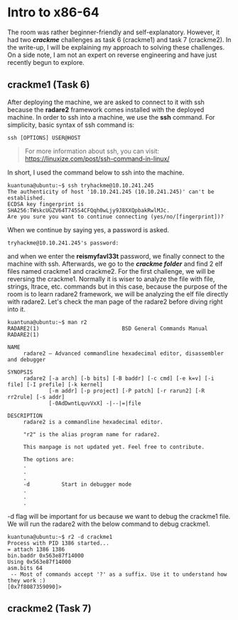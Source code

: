 # Intro to x86-64
The room was rather beginner-friendly and self-explanatory. However, it had two ***crackme*** challenges as task 6 (crackme1) and task 7 (crackme2). In the write-up, I will be explaining my approach to solving these challenges. On a side note, I am not an expert on reverse engineering and have just recently begun to explore.

## crackme1 (Task 6)
After deploying the machine, we are asked to connect to it with ssh because the **radare2** framework comes installed with the deployed machine. In order to ssh into a machine, we use the **ssh** command. For simplicity, basic syntax of ssh command is:
```
ssh [OPTIONS] USER@HOST
```

> For more information about ssh, you can visit:
> https://linuxize.com/post/ssh-command-in-linux/

In short, I used the command below to ssh into the machine.
```console
kuantuna@ubuntu:~$ ssh tryhackme@10.10.241.245
The authenticity of host '10.10.241.245 (10.10.241.245)' can't be established.
ECDSA key fingerprint is SHA256:TWskcUGZV64T745S4CFQqh0wLjy9J8XXQpbakRwlMJc.
Are you sure you want to continue connecting (yes/no/[fingerprint])?
```
When we continue by saying yes, a password is asked.

```console
tryhackme@10.10.241.245's password:
```
and when we enter the **reismyfavl33t** password, we finally connect to the machine with ssh.
Afterwards, we go to the ***crackme folder*** and find 2 elf files named crackme1 and crackme2. For the first challenge, we will be reversing the crackme1. Normally it is wiser to analyze the file with file, strings, ltrace, etc. commands but in this case, because the purpose of the room is to learn radare2 framework, we will be analyzing the elf file directly with radare2. Let's check the man page of the radare2 before diving right into it.
```console
kuantuna@ubuntu:~$ man r2
RADARE2(1)                          BSD General Commands Manual                         RADARE2(1)

NAME
     radare2 — Advanced commandline hexadecimal editor, disassembler and debugger

SYNOPSIS
     radare2 [-a arch] [-b bits] [-B baddr] [-c cmd] [-e k=v] [-i file] [-I prefile] [-k kernel]
             [-m addr] [-p project] [-P patch] [-r rarun2] [-R rr2rule] [-s addr]
             [-0AdDwntLquvVxX] -|--|=|file

DESCRIPTION
     radare2 is a commandline hexadecimal editor.

     "r2" is the alias program name for radare2.

     This manpage is not updated yet. Feel free to contribute.

     The options are:
     .
     .
     .
     -d          Start in debugger mode
     .
     .
     .
```
-d flag will be important for us because we want to debug the crackme1 file. We will run the radare2 with the below command to debug crackme1.
```console
kuantuna@ubuntu:~$ r2 -d crackme1
Process with PID 1386 started...
= attach 1386 1386
bin.baddr 0x563e87f14000
Using 0x563e87f14000
asm.bits 64
 -- Most of commands accept '?' as a suffix. Use it to understand how they work :)
[0x7f8087359090]> 
```

## crackme2 (Task 7)

